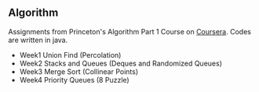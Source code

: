 ## Algorithm

Assignments from Princeton's Algorithm Part 1 Course on [Coursera](https://www.coursera.org/learn/algorithms-part1). Codes are written in java. 

- Week1 Union Find (Percolation)
- Week2 Stacks and Queues (Deques and Randomized Queues)
- Week3 Merge Sort (Collinear Points)
- Week4 Priority Queues (8 Puzzle)